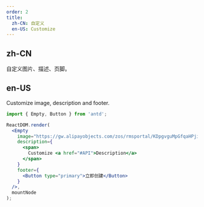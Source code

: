 ```yaml
---
order: 2
title:
  zh-CN: 自定义
  en-US: Customize
---
```


## zh-CN

自定义图片、描述、页脚。

## en-US

Customize image, description and footer.

```jsx
import { Empty, Button } from 'antd';

ReactDOM.render(
  <Empty
    image="https://gw.alipayobjects.com/zos/rmsportal/KDpgvguMpGfqaHPjicRK.svg"
    description={
      <span>
        Customize <a href="#API">Description</a>
      </span>
    }
    footer={
      <Button type="primary">立即创建</Button>
    }
  />,
  mountNode
);
```
